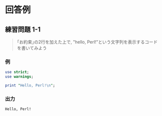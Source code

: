 # 回答例

## 練習問題 1-1

> ｢お約束｣の2行を加えた上で, "hello, Perl!"という文字列を表示するコードを書いてみよう

### 例

```perl
use strict;
use warnings;

print "Hello, Perl!\n";
```

### 出力

```
Hello, Perl!
```
